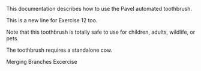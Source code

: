 This documentation describes how to use the Pavel automated toothbrush.

This is a new line for Exercise 12 too.

Note that this toothbrush is totally safe to use for children,  adults, wildlife, or pets.

The toothbrush requires a standalone cow.

Merging Branches Excercise
